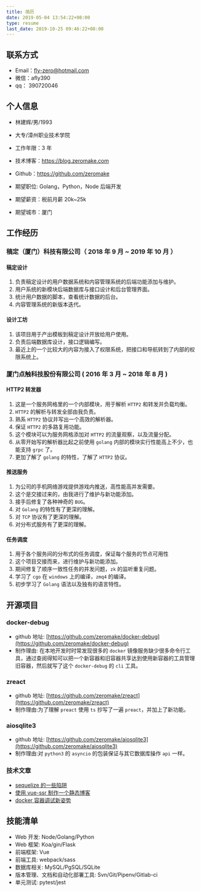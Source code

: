 ```yaml
---
title: 简历
date: 2019-05-04 13:54:22+08:00
type: resume
last_date: 2019-10-25 09:46:22+08:00
---
```


## 联系方式

-   Email：fly-zero@hotmail.com
-   微信：afly390
-   qq： 390720046

## 个人信息

-   林建辉/男/1993
-   大专/漳州职业技术学院
-   工作年限：3 年
-   技术博客：https://blog.zeromake.com
-   Github：https://github.com/zeromake

-   期望职位: Golang，Python，Node 后端开发
-   期望薪资：税前月薪 20k~25k
-   期望城市：厦门

## 工作经历

### 稿定（厦门）科技有限公司（ 2018 年 9 月 ~ 2019 年 10 月 ）

#### 稿定设计

1. 负责稿定设计的用户数据系统和内容管理系统的后端功能添加与维护。
2. 用户系统的新模块后端数据库与接口设计和后台管理界面。
3. 统计用户数据的脚本，查看统计数据的后台。
4. 内容管理系统的新版本迭代。

#### 设计工坊

1. 该项目用于产出模板到稿定设计开放给用户使用。
2. 负责后端数据库设计，接口逻辑编写。
3. 最近上的一个比较大的内容为接入了权限系统，把接口和导航转到了内部的权限系统上。

### 厦门点触科技股份有限公司 ( 2016 年 3 月 ~ 2018 年 8 月 )

#### HTTP2 转发器

1. 这是一个服务网格里的一个内部模块，用于解析 `HTTP2` 和转发并负载均衡。
2. `HTTP2` 的解析与转发全部由我负责。
3. 熟系 `HTTP2` 协议并写出一个高效的解析器。
4. 保证 `HTTP2` 的多路复用功能。
5. 这个模块可以为服务网格添加对 `HTTP2` 的流量观察，以及流量分配。
6. 从零开始写的解析器比起之前使用 `golang` 内部的模块实行性能高上不少，也能支持 `grpc` 了。
7. 更加了解了 `golang` 的特性，了解了 `HTTP2` 协议。

#### 推送服务

1. 为公司的手机网络游戏提供游戏内推送，高性能高并发需要。
2. 这个是交接过来的，由我进行了维护与新功能添加。
3. 接手后修复了各种神奇的 `BUG`。
4. 对 `Golang` 的特性有了更深的理解。
5. 对 `TCP` 协议有了更深的理解。
6. 对分布式服务有了更深的理解。

#### 任务调度

1. 用于各个服务间的分布式的任务调度，保证每个服务的节点可用性
2. 这个项目交接而来，进行维护与新功能添加。
3. 期间修复了顺序一致性任务的并发问题，`zk` 的监听重复问题。
4. 学习了 `cgo` 在 `windows` 上的编译，`zmq4` 的编译。
5. 初步学习了 `Golang` 语法以及独有的语言特性。

## 开源项目

### docker-debug

-   github 地址: [https://github.com/zeromake/docker-debug](https://github.com/zeromake/docker-debug)
-   制作理由: 在本地开发时时常发现很多的 `docker` 镜像服务缺少很多命令行工具，通过查阅得知可以把一个新容器和旧容器共享达到使用新容器的工具管理旧容器，然后就写了这个 `docker-debug` 的 `cli` 工具。

### zreact

-   github 地址: [https://github.com/zeromake/zreact](https://github.com/zeromake/zreact)
-   制作理由:为了理解 `preact` 使用 `ts` 抄写了一遍 `preact`，并加上了新功能。

### aiosqlite3

-   github 地址: [https://github.com/zeromake/aiosqlite3](https://github.com/zeromake/aiosqlite3)
-   制作理由:对 `python3` 的 `asyncio` 的包装保证与其它数据库操作 `api` 一样。

### 技术文章

-   [sequelize 的一些陷阱](https://blog.zeromake.com/pages/sequelize-trap/)
-   [使用 vue-ssr 制作一个静态博客](https://blog.zeromake.com/pages/vue-ssr-static-blog)
-   [docker 容器调试新姿势](https://blog.zeromake.com/pages/docker-debug)

## 技能清单

-   Web 开发: Node/Golang/Python
-   Web 框架: Koa/gin/Flask
-   前端框架: Vue
-   前端工具: webpack/sass
-   数据库相关: MySQL/PgSQL/SQLite
-   版本管理、文档和自动化部署工具: Svn/Git/Pipenv/Gitlab-ci
-   单元测试: pytest/jest
